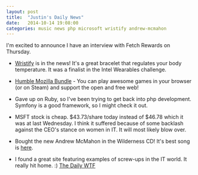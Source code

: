 ```yaml
---
layout: post
title:  "Justin's Daily News"
date:   2014-10-14 19:08:00
categories: music news php microsoft wristify andrew-mcmahon
---
```

I'm excited to announce I have an interview with Fetch Rewards on Thursday.

* [Wristify](http://www.embrlabs.com/) is in the news! It's a great bracelet that regulates your body temperature. It was a finalist in the Intel Wearables challenge.

* [Humble Mozilla Bundle](https://www.humblebundle.com) - You can play awesome games in your browser (or on Steam) and support the open and free web!

* Gave up on Ruby, so I've been trying to get back into php development. Symfony is a good framework, so I might check it out.

* MSFT stock is cheap.  $43.73/share today instead of $46.78 which it was at last Wednesday. I think it suffered because of some backlash against the CEO's stance on women in IT. It will most likely blow over.

* Bought the new Andrew McMahon in the Wilderness CD! It's best song is [here](https://www.youtube.com/watch?v=QzCnzlssQ4Y).

* I found a great site featuring examples of screw-ups in the IT world. It really hit home. :) [The Daily WTF](http://thedailywtf.com)
